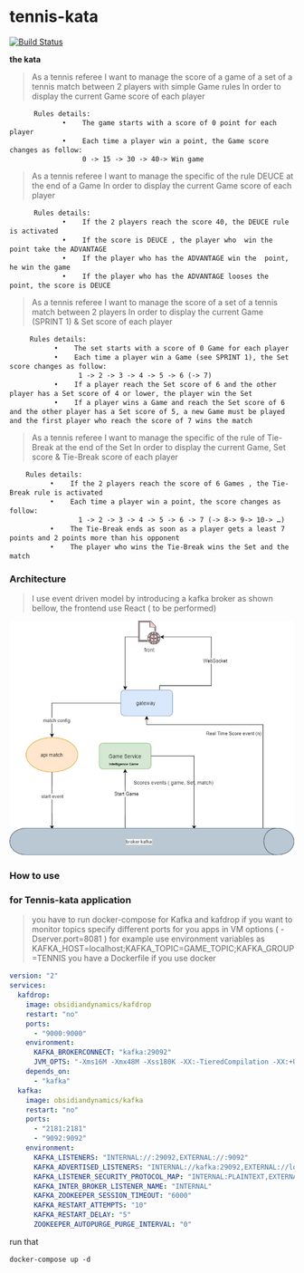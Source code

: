 # tennis-kata

[![Build Status](https://travis-ci.com/aboushaheed/tennis-kata.svg?branch=master)](https://travis-ci.com/aboushaheed/tennis-kata)

**the kata**
> As a tennis referee
          I want to manage the score of a game of a set of a tennis match between 2 players with simple Game rules
          In order to display the current Game score of each player
  
          Rules details:
                 •    The game starts with a score of 0 point for each player
                 •    Each time a player win a point, the Game score changes as follow:
                      0 -> 15 -> 30 -> 40-> Win game
> As a tennis referee
          I want to manage the specific of the rule DEUCE at the end of a Game
          In order to display the current Game score of each player
  
          Rules details:
                 •    If the 2 players reach the score 40, the DEUCE rule is activated
                 •    If the score is DEUCE , the player who  win the point take the ADVANTAGE
                 •    If the player who has the ADVANTAGE win the  point, he win the game
                 •    If the player who has the ADVANTAGE looses the point, the score is DEUCE
> As a tennis referee
         I want to manage the score of a set of a tennis match between 2 players
         In order to display the current Game (SPRINT 1) & Set score of each player
  
         Rules details:
               •    The set starts with a score of 0 Game for each player
               •    Each time a player win a Game (see SPRINT 1), the Set score changes as follow:
                     1 -> 2 -> 3 -> 4 -> 5 -> 6 (-> 7)
               •    If a player reach the Set score of 6 and the other player has a Set score of 4 or lower, the player win the Set
               •    If a player wins a Game and reach the Set score of 6 and the other player has a Set score of 5, a new Game must be played and the first player who reach the score of 7 wins the match
  
>As a tennis referee
        I want to manage the specific of the rule of Tie-Break at the end of the Set
        In order to display the current Game, Set score & Tie-Break score of each player
 
        Rules details:
              •    If the 2 players reach the score of 6 Games , the Tie-Break rule is activated
              •    Each time a player win a point, the score changes as follow:
                     1 -> 2 -> 3 -> 4 -> 5 -> 6 -> 7 (-> 8-> 9-> 10-> …)
              •    The Tie-Break ends as soon as a player gets a least 7 points and 2 points more than his opponent
              •    The player who wins the Tie-Break wins the Set and the match


### Architecture
> I use event driven model by introducing a kafka broker as shown bellow, the frontend use React ( to be performed)
> 

![](tennis-game-arch.jpg)

### How to use
### for Tennis-kata application
> you have to run docker-compose for Kafka and kafdrop if you want to monitor topics
> specify different ports for you apps in VM options ( -Dserver.port=8081 ) for example
> use environment variables as KAFKA_HOST=localhost;KAFKA_TOPIC=GAME_TOPIC;KAFKA_GROUP=TENNIS
> you have a Dockerfile if you use docker
>
```yaml
version: "2"
services:
  kafdrop:
    image: obsidiandynamics/kafdrop
    restart: "no"
    ports:
      - "9000:9000"
    environment:
      KAFKA_BROKERCONNECT: "kafka:29092"
      JVM_OPTS: "-Xms16M -Xmx48M -Xss180K -XX:-TieredCompilation -XX:+UseStringDeduplication -noverify"
    depends_on:
      - "kafka"
  kafka:
    image: obsidiandynamics/kafka
    restart: "no"
    ports:
      - "2181:2181"
      - "9092:9092"
    environment:
      KAFKA_LISTENERS: "INTERNAL://:29092,EXTERNAL://:9092"
      KAFKA_ADVERTISED_LISTENERS: "INTERNAL://kafka:29092,EXTERNAL://localhost:9092"
      KAFKA_LISTENER_SECURITY_PROTOCOL_MAP: "INTERNAL:PLAINTEXT,EXTERNAL:PLAINTEXT"
      KAFKA_INTER_BROKER_LISTENER_NAME: "INTERNAL"
      KAFKA_ZOOKEEPER_SESSION_TIMEOUT: "6000"
      KAFKA_RESTART_ATTEMPTS: "10"
      KAFKA_RESTART_DELAY: "5"
      ZOOKEEPER_AUTOPURGE_PURGE_INTERVAL: "0"
```
run that
```shell script
docker-compose up -d
```

